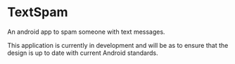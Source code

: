 TextSpam
========

An android app to spam someone with text messages.

This application is currently in development and will be as to ensure that the design is up to date with current Android standards.
